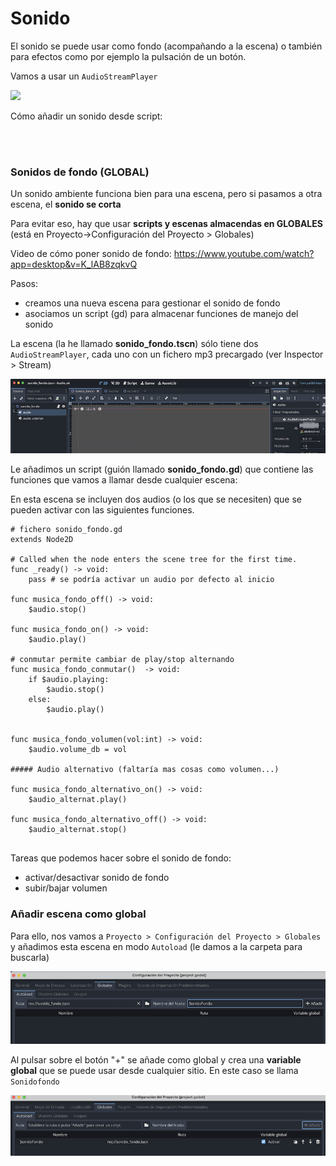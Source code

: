 # Sonido 

El sonido se puede usar como fondo (acompañando a la escena) o también para efectos como por ejemplo la pulsación de un botón. 


Vamos a usar un ``AudioStreamPlayer``

![](https://docs.godotengine.org/en/4.3/_images/audio_stream_player.webp)


Cómo añadir un sonido desde script: 





<br>
<br>

### Sonidos de fondo (GLOBAL)

Un sonido ambiente funciona bien para una escena, pero si pasamos a otra escena, el **sonido se corta**

Para evitar eso, hay que usar **scripts y escenas almacendas en GLOBALES** (está en Proyecto->Configuración del Proyecto > Globales)

Video de cómo poner sonido de fondo: https://www.youtube.com/watch?app=desktop&v=K_lAB8zqkvQ

Pasos:
  * creamos una nueva escena para gestionar el sonido de fondo
  * asociamos un script (gd) para almacenar funciones de manejo del sonido 


La escena (la he llamado **sonido_fondo.tscn**) sólo tiene dos ``AudioStreamPlayer``, cada uno con un fichero mp3 precargado (ver Inspector > Stream) 

![escena](sonido_global_scena.png)


Le añadimos un script (guión llamado **sonido_fondo.gd**) que contiene las funciones que vamos a llamar desde cualquier escena:

En esta escena se incluyen dos audios (o los que se necesiten) que se pueden activar con las siguientes funciones. 


```
# fichero sonido_fondo.gd
extends Node2D

# Called when the node enters the scene tree for the first time.
func _ready() -> void:
	pass # se podría activar un audio por defecto al inicio

func musica_fondo_off() -> void:
	$audio.stop()
	
func musica_fondo_on() -> void:
	$audio.play()

# conmutar permite cambiar de play/stop alternando 
func musica_fondo_conmutar()  -> void:
	if $audio.playing:
		$audio.stop()
	else:
		$audio.play()


func musica_fondo_volumen(vol:int) -> void:
	$audio.volume_db = vol

##### Audio alternativo (faltaría mas cosas como volumen...)

func musica_fondo_alternativo_on() -> void:
	$audio_alternat.play()

func musica_fondo_alternativo_off() -> void:
	$audio_alternat.stop()


```

Tareas que podemos hacer sobre el sonido de fondo: 

* activar/desactivar sonido de fondo
* subir/bajar volumen


### Añadir escena como global 

Para ello, nos vamos a ``Proyecto > Configuración del Proyecto > Globales`` y añadimos esta escena  en modo ``Autoload`` (le damos a la carpeta para buscarla) 

![global](sonido_global1.png)

Al pulsar sobre el botón "+" se añade como global y crea una **variable global** que se puede usar desde cualquier sitio. En este caso se llama ``Sonidofondo``

![global](sonido_global2.png)










